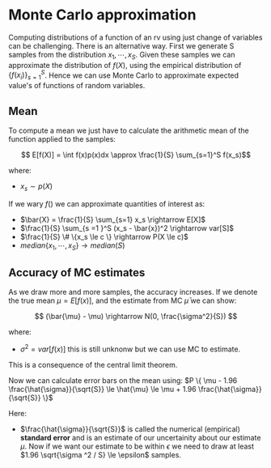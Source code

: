 
# Monte Carlo approximation
Computing distributions of a function of an rv using just change of variables can be challenging. There is an alternative way. First we generate S samples from the distribution $x_1, \cdots, x_S$. Given these samples we can approximate the distribution of $f(X)$, using the empirical distribution of $\{f(x_i) \}_{s=1}^S$. Hence we can use Monte Carlo to approximate expected value's of functions of random variables. 

## Mean
To compute a mean we just have to calculate the arithmetic mean of the function applied to the samples:

$$ E[f(X)] = \int f(x)p(x)dx \approx \frac{1}{S} \sum_{s=1}^S f(x_s)$$

where:
* $x_s \sim p(X)$

If we wary $f()$ we can approximate quantities of interest as:
* $\bar{X} = \frac{1}{S} \sum_{s=1} x_s \rightarrow E[X]$
* $\frac{1}{S} \sum_{s =1 }^S (x_s - \bar{x})^2 \rightarrow var[S]$
* $\frac{1}{S} \# \{x_s \le c \} \rightarrow P(X \le c)$
* $median\{x_1, \cdots, x_S\} \rightarrow median(S)$

## Accuracy of MC estimates
As we draw more and more samples, the accuracy increases. If we denote the true mean $\mu = E[f(x)]$, and the estimate from MC $\bar{\mu}$ we can show:

$$ (\bar{\mu} - \mu) \rightarrow N(0, \frac{\sigma^2}{S}) $$

where:
* $\sigma^2 = var[f(x)]$ this is still unknonw but we can use MC to estimate.

This is a consequence of the central limit theorem.

Now we can calculate error bars on the mean using:
$P \{ \mu - 1.96 \frac{\hat{\sigma}}{\sqrt{S}} \le \hat{\mu} \le \mu + 1.96 \frac{\hat{\sigma}}{\sqrt{S}} \}$

Here:
* $\frac{\hat{\sigma}}{\sqrt{S}}$ is called the numerical (empirical)  **standard error** and is an estimate of our uncertainity about our estimate $\mu$. Now if we want our estimate to be within $\epsilon$ we need to draw at least $1.96 \sqrt{\sigma ^2 / S} \le \epsilon$ samples.







